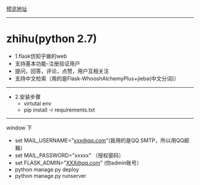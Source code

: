 [预览地址](https://fzhihu.herokuapp.com/)
___

# zhihu(python 2.7)
* 1.flask仿知乎做的web
 * 支持基本功能-注册验证用户
 * 提问，回答，评论，点赞，用户互相关注
 * 支持中文检索（用的是Flask-WhooshAlchemyPlus+jieba(中文分词)）
___
* 2.安装步骤
  * virtutal env
  * pip install -r requirements.txt
___
window 下
* set MAIL_USERNAME="xxx@qq.com"(我用的是QQ SMTP，所以用QQ邮箱）
* set MAIL_PASSWORD="xxxxx" （授权密码）
* set FLASK_ADMIN="XXX@qq.com" (你admin账号）
* python manage.py deploy
* python manage.py runserver
